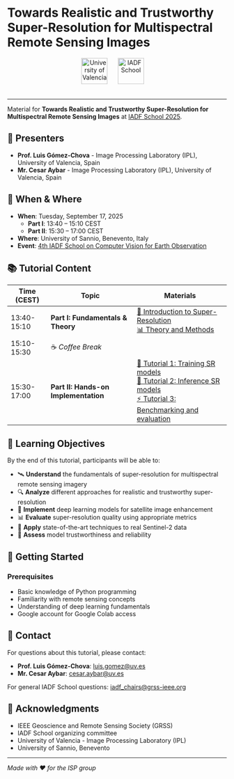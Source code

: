 # Towards Realistic and Trustworthy Super-Resolution for Multispectral Remote Sensing Images


<div align="center">
  
  <!-- Institution Logos -->
  <img src="https://web.gcompostela.org/wp-content/uploads/2019/02/University-of-Valencia.png" height="60" alt="University of Valencia">
  &nbsp;&nbsp;&nbsp;&nbsp;
  <img src="https://iadf-school.org/wp-content/uploads/2022/09/logo_iadfschool.png" height="60" alt="IADF School">
  &nbsp;&nbsp;&nbsp;&nbsp;
  <br><br>
</div>

---

Material for **Towards Realistic and Trustworthy Super-Resolution for Multispectral Remote Sensing Images** at [IADF School 2025](https://web.gcompostela.org/icc/iadf2025/).

## 👥 Presenters

- **Prof. Luis Gómez-Chova** - Image Processing Laboratory (IPL), University of Valencia, Spain
- **Mr. Cesar Aybar** - Image Processing Laboratory (IPL), University of Valencia, Spain

## 📅 When & Where
- **When**: Tuesday, September 17, 2025
  - **Part I**: 13:40 – 15:10 CEST
  - **Part II**: 15:30 – 17:00 CEST
- **Where**: University of Sannio, Benevento, Italy
- **Event**: [4th IADF School on Computer Vision for Earth Observation](https://web.gcompostela.org/icc/iadf2025/)

## 📚 Tutorial Content

| Time (CEST) | Topic | Materials |
|-------------|-------|-----------|
| 13:40-15:10 | **Part I: Fundamentals & Theory** | [📖 Introduction to Super-Resolution](./01_introduction.md)<br/>[📊 Theory and Methods](./02_theory_methods.md) |
| 15:10-15:30 | ☕ *Coffee Break* | |
| 15:30-17:00 | **Part II: Hands-on Implementation** | [🚀 Tutorial 1: Training SR models](https://colab.research.google.com/github/IPL-UV/iadfschool25tutorial/blob/main/tutorial01.ipynb)<br/>[🔬 Tutorial 2: Inference SR models](https://colab.research.google.com/github/IPL-UV/iadfschool25tutorial/blob/main/tutorial02.ipynb)<br/>[⚡ Tutorial 3: Benchmarking and evaluation](https://colab.research.google.com/github/IPL-UV/iadfschool25tutorial/blob/main/tutorial03.ipynb) |

## 🎯 Learning Objectives

By the end of this tutorial, participants will be able to:

- 🛰️ **Understand** the fundamentals of super-resolution for multispectral remote sensing imagery
- 🔍 **Analyze** different approaches for realistic and trustworthy super-resolution
- 🧠 **Implement** deep learning models for satellite image enhancement
- 📊 **Evaluate** super-resolution quality using appropriate metrics
- 🎨 **Apply** state-of-the-art techniques to real Sentinel-2 data
- 🔬 **Assess** model trustworthiness and reliability

## 🚀 Getting Started

### Prerequisites
- Basic knowledge of Python programming
- Familiarity with remote sensing concepts
- Understanding of deep learning fundamentals
- Google account for Google Colab access

## 📧 Contact

For questions about this tutorial, please contact:
- **Prof. Luis Gómez-Chova**: [luis.gomez@uv.es](mailto:luis.gomez@uv.es)
- **Mr. Cesar Aybar**: [cesar.aybar@uv.es](mailto:cesar.aybar@uv.es)

For general IADF School questions: [iadf_chairs@grss-ieee.org](mailto:iadf_chairs@grss-ieee.org)


## 🙏 Acknowledgments

- IEEE Geoscience and Remote Sensing Society (GRSS)
- IADF School organizing committee
- University of Valencia - Image Processing Laboratory (IPL)
- University of Sannio, Benevento

---

*Made with ❤️ for the ISP group*
